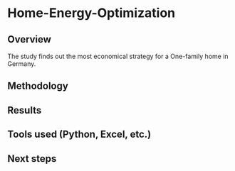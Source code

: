 # Home-Energy-Optimization

## Overview
The study finds out the most economical strategy for a One-family home in Germany.

## Methodology

## Results

## Tools used (Python, Excel, etc.)

## Next steps
